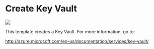 # Create Key Vault

<a href="https://portal.azure.com/#create/Microsoft.Template/uri/https%3A%2F%2Fraw.githubusercontent.com%2FAzure%2Fazure-quickstart-templates%2Fmaster%2F101-create-key-vault%2Fazuredeploy.json" target="_blank">
    <img src="http://azuredeploy.net/deploybutton.png"/>
</a>

This template creates a Key Vault. For more information, go to:

http://azure.microsoft.com/en-us/documentation/services/key-vault/
